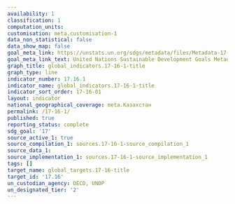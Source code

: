 ```yaml
---
availability: 1
classification: 1
computation_units:
customisation: meta.customisation-1
data_non_statistical: false
data_show_map: false
goal_meta_link: https://unstats.un.org/sdgs/metadata/files/Metadata-17-16-01.pdf
goal_meta_link_text: United Nations Sustainable Development Goals Metadata (pdf 468kB)
graph_title: global_indicators.17-16-1-title
graph_type: line
indicator_number: 17.16.1
indicator_name: global_indicators.17-16-1-title
indicator_sort_order: 17-16-01
layout: indicator
national_geographical_coverage: meta.Казахстан
permalink: /17-16-1/
published: true
reporting_status: complete
sdg_goal: '17'
source_active_1: true
source_compilation_1: sources.17-16-1-source_compilation_1
source_data_1:
source_implementation_1: sources.17-16-1-source_implementation_1
tags: []
target_name: global_targets.17-16-title
target_id: '17.16'
un_custodian_agency: OECD, UNDP
un_designated_tier: '2'
---
```

